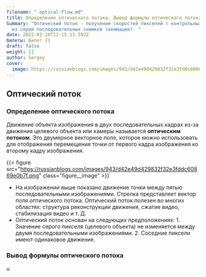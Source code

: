 ```yaml
---
filename: " optical-flow.md"
title: Определение оптического потока. Вывод формулы оптического потока.
Summary: "Оптический поток - получение скоростей пикселей ( контрольных точек)
  из серии последовательных снимков (анимации). "
date: 2022-01-10T12:15:11.592Z
билеты: Билет 11
draft: false
weight: 11
author: Sergey
cover:
  image: https://russianblogs.com/images/943/d42e49d429832f32e3fddc60869e0b7f.png
---
```

## Оптический поток

### Определение оптического потока

Движение объекта изображения в двух последовательных кадрах из-за движения целевого объекта или камеры называется **оптическим потоком**. Это двумерное векторное поле, которое можно использовать для отображения перемещения точки от первого кадра изображения ко второму кадру изображения.

{{< figure src="https://russianblogs.com/images/943/d42e49d429832f32e3fddc60869e0b7f.png" class="figure__image" >}}

* На изображении выше показано движение точки между пятью последовательными изображениями. Стрелка представляет вектор поля оптического потока. Оптический поток полезен во многих областях: структура реконструкции движения, сжатие видео, стабилизация видео и т. Д.
* Оптический поток основан на следующих предположениях: 1. Значение серого пикселя (целевого объекта) не изменяется между двумя последовательными изображениями. 2. Соседние пиксели имеют одинаковое движение.





### Вывод формулы оптического потока

u
